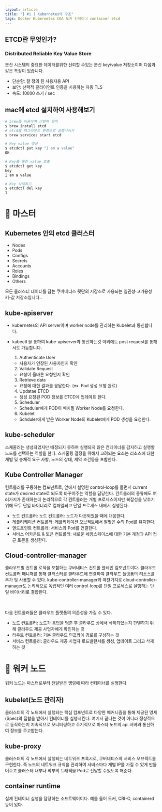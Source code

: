 ```yaml
---
layout: article
title: "[ #1 ] Kubernetes의 구조"
tags: Docker Kubernetes CKA 도커 컨테이너 container etcd
---
```


## ETCD란 무엇인가?

### Distributed Reliable Key Value Store
분산 시스템의 중요한 데이터를위한 신뢰할 수있는 분산 key/value 저장소이며 다음과 같은 특징이 있습니다.
+ 단순함: 잘 정의 된 사용자용 API
+ 보안: 선택적 클라이언트 인증을 사용하는 자동 TLS
+ 속도: 10000 쓰기 / sec

## mac에 etcd 설치하여 사용해보기

~~~sh
# brew를 이용하여 간편히 설치
$ brew install etcd
# etcd를 백그라운드 환경으로 실행시키기
$ brew services start etcd

# Key value 생성
$ etcdctl put key "I am a value"
OK

# Key를 통한 value 호출
$ etcdctl get key
key
I am a value

# Key 삭제하기
$ etcdctl del key
1

~~~





# :rocket: 마스터

## Kubernetes 안의 etcd 클러스터

+ Nodes
+ Pods
+ Configs
+ Secrets
+ Accounts
+ Roles
+ Bindings
+ Others

모든 클러스터 데이터를 담는 쿠버네티스 뒷단의 저장소로 사용되는 일관성·고가용성 키-값 저장소입니다..


## kube-apiserver
+ kubernetes의 API server이며 worker node를 관리하는 Kubelet과 통신합니다.
+ kubectl 을 통하여 kube-apiserver과 통신하는것 이외에도 post request를 통해서도 가능합니다.

  1. Authenticate User
    - 사용자가 인장된 사용자인지 확인
  2. Validate Request
    - 요청이 올바른 요청인지 확인
  3. Retrieve data
    - 요청에 대한 결과를 응답한다. (ex. Pod 생성 요청 완료)
  4. Updatae ETCD
    - 생성 요청된 POD 정보를 ETCD에 업데이트 한다.
  5. Scheduler
    - Scheduler에게 POD이 배치될 Worker Node를 요청한다.
  6. Kubelet
    - Schduler에게 받은 Worker Node의 Kubelet에게 POD 생성을 요청한다.
 
## kube-scheduler

스케줄러는 생성되었지만 배정되지 못하여 실행되지 않은 컨테이너를 감지하고 실행할 노드를 선택하는 역할을 한다. 스케줄링 결정을 위해서 고려되는 요소는 리소스에 대한 개별 및 총체적 요구 사항, 노드의 상태, 제약 조건등을 포함한다.

## Kube Controller Manager

컨트롤러를 구동하는 컴포넌트로, 앞에서 설명한 control-loop를 돌면서 current state가 desired state로 되도록 바꾸어주는 역할을 담당한다. 컨트롤러의 종류에도 여러가지가 존재하는데 논리적으로 각 컨트롤러는 개별 프로세스이지만 복잡성을 낮추기 위해 모두 단일 바이너리로 컴파일되고 단일 프로세스 내에서 실행된다.

+ 노드 컨트롤러: 노드 컨트롤러: 노드가 다운되었을 때에 대응한다.
+ 레플리케이션 컨트롤러: 레플리케이션 오브젝트에서 알맞은 수의 Pod를 유지한다.
+ 엔드포인트 컨트롤러: 서비스와 Pod를 연결한다.
+ 서비스 어카운트 & 토큰 컨트롤러: 새로운 네임스페이스에 대한 기본 계정과 API 접근 토큰을 생성한다.

## Cloud-controller-manager
클라우드별 컨트롤 로직을 포함하는 쿠버네티스 컨트롤 플레인 컴포넌트이다. 클라우드 컨트롤러 매니저를 통해 클러스터를 클라우드에 연결하여 클라우드 플랫폼의 리소스를 추가 및 사용할 수 있다. kube-controller-manager와 마찬가지로 cloud-controller-manager도 논리적으로 독립적인 여러 control-loop를 단일 프로세스로 실행하는 단일 바이너리로 결합한다.

<br>
<br>
다음 컨트롤러들은 클라우드 플랫폼의 의존성을 가질 수 있다.

+ 노드 컨트롤러: 노드가 응답을 멈춘 후 클라우드 상에서 삭제되었는지 판별하기 위해 클라우드 제공 사업자에게 확인하는 것
+ 라우트 컨트롤러: 기본 클라우드 인프라에 경로를 구성하는 것
+ 서비스 컨트롤러: 클라우드 제공 사업자 로드밸런서를 생성, 업데이트 그리고 삭제하는 것

# :rocket: 워커 노드
워커 노드는 마스터로부터 전달받은 명령에 따라 컨테이너를 실행한다.

## kubelet(노드 관리자)
클러스터의 각 노드에서 실행되는 핵심 컴포넌트로 다양한 메커니즘을 통해 제공된 명세(Spec)의 집합을 받아서 컨테이너를 실행시킨다. 여기서 끝나는 것이 아니라 정상적으로 동작하는지 지속적으로 모니터링하고 주기적으로 마스터 노드의 api 서버와 통신하여 정보를 주고받는다.

## kube-proxy
클러스터의 각 노드에서 실행되는 네트워크 프록시로, 쿠버네티스의 서비스 오브젝트를 구현한다. 즉 노드의 네트워크 규칙을 관리하여 서비스마다 개별 IP를 가질 수 있게 만들어주고 클러스터 내부나 외부의 트래픽을 Pod로 전달할 수있도록 해준다.

## container runtime
실제 컨테이너 실행을 담당하는 소프트웨어이다. 예를 들어 도커, CRI-O, containerd 등이 있다.